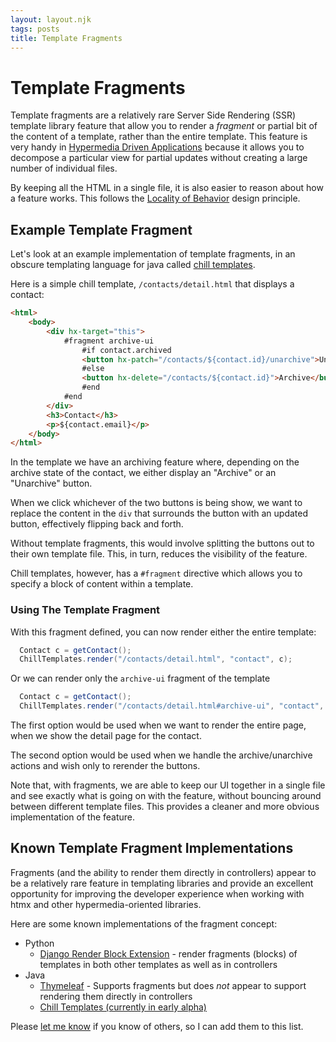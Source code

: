 ```yaml
---
layout: layout.njk
tags: posts
title: Template Fragments
---
```


# Template Fragments

Template fragments are a relatively rare Server Side Rendering (SSR) template library feature that allow you to render a
_fragment_ or partial bit of the content of a template, rather than the entire template.  This feature is very handy in 
[Hypermedia Driven Applications](/essays/hypermedia-driven-applications) because it allows you to decompose a particular
view for partial updates without creating a large number of individual files.  

By keeping all the HTML in a single file, it is also easier to reason about how a feature works.  This follows the
[Locality of Behavior](/essays/locality-of-behaviour/) design principle.

## Example Template Fragment

Let's look at an example implementation of template fragments, in an obscure templating language for java called
[chill templates](https://github.com/bigskysoftware/chill/tree/master/chill-script).

Here is a simple chill template, `/contacts/detail.html` that displays a contact:

```html
<html>
    <body>
        <div hx-target="this">
            #fragment archive-ui
                #if contact.archived
                <button hx-patch="/contacts/${contact.id}/unarchive">Unarchive</button>
                #else
                <button hx-delete="/contacts/${contact.id}">Archive</button>
                #end
            #end
        </div>
        <h3>Contact</h3>
        <p>${contact.email}</p>
    </body>
</html>
```

In the template we have an archiving feature where, depending on the archive state of the contact, we either display an "Archive"
or an "Unarchive" button.

When we click whichever of the two buttons is being show, we want to replace the content in the `div` that surrounds the button
with an updated button, effectively flipping back and forth.  

Without template fragments, this would involve splitting the buttons out to their own template file.  This, in turn, reduces 
the visibility of the feature.  

Chill templates, however, has a `#fragment` directive which allows you to specify a block of content within a template.  

### Using The Template Fragment

With this fragment defined, you can now render either the entire template:

```java
  Contact c = getContact();
  ChillTemplates.render("/contacts/detail.html", "contact", c);
```

Or we can render only the `archive-ui` fragment of the template

```java
  Contact c = getContact();
  ChillTemplates.render("/contacts/detail.html#archive-ui", "contact", c);
```

The first option would be used when we want to render the entire page, when we show the detail page for the contact.

The second option would be used when we handle the archive/unarchive actions and wish only to rerender the buttons.

Note that, with fragments, we are able to keep our UI together in a single file and see exactly what is going on with 
the feature, without bouncing around between different template files.  This provides a cleaner and more obvious
implementation of the feature.

## Known Template Fragment Implementations

Fragments (and the ability to render them directly in controllers) appear to be a relatively rare feature in templating
libraries and provide an excellent opportunity for improving the developer experience when working with htmx and other
hypermedia-oriented libraries.

Here are some known implementations of the fragment concept:

* Python
  * [Django Render Block Extension](https://pypi.org/project/django-render-block/) - render fragments (blocks) of templates in both
    other templates as well as in controllers
* Java
  * [Thymeleaf](https://www.thymeleaf.org/doc/tutorials/3.0/usingthymeleaf.html#fragment-specification-syntax) - 
    Supports fragments but does _not_ appear to support rendering them directly in controllers
  * [Chill Templates (currently in early alpha)](https://github.com/bigskysoftware/chill/tree/master/chill-script)

Please [let me know](/discord) if you know of others, so I can add them to this list.